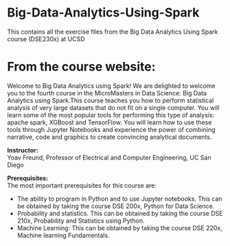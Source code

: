 # Big-Data-Analytics-Using-Spark
This contains all the exercise files from the Big Data Analytics Using Spark course (DSE230x) at UCSD 


# From the course website:

Welcome to Big Data Analytics using Spark!
We are delighted to welcome you to the fourth course in the MicroMasters in Data Science: Big Data Analytics using Spark.This course teaches you how to perform statistical analysis of very large datasets that do not fit on a single computer. You will learn some of the most popular tools for performing this type of analysis: apache spark, XGBoost and TensorFlow. You will learn how to use these tools through Jupyter Notebooks and experience the power of combining narrative, code and graphics to create convincing analytical documents.


**Instructor:**\
Yoav Freund, Professor of Electrical and Computer Engineering, UC San Diego

**Prerequisites:**\
The most important prerequisites for this course are:
- The ability to program in Python and to use Jupyter notebooks. This can be obtained by taking the course DSE 200x, Python for Data Science.
- Probability and statistics. This can be obtained by taking the course DSE 210x, Probability and Statistics using Python.
- Machine Learning: This can be obtained by taking the course DSE 220x, Machine learning Fundamentals.

